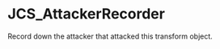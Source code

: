 <div id="content-header">
  <h1>JCS_AttackerRecorder</h1>
</div>

<p>
  Record down the attacker that attacked this transform object.
</p>

